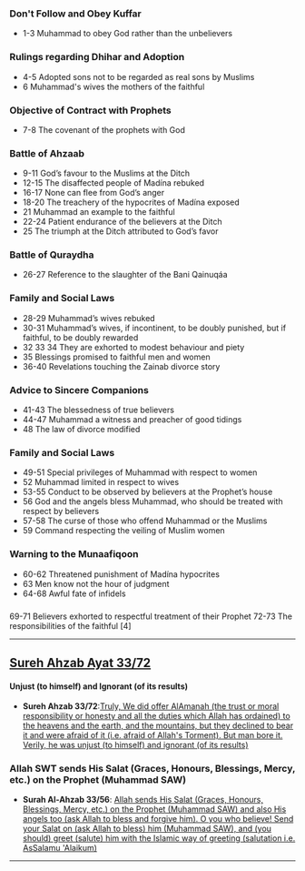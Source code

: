 ### Don't Follow and Obey Kuffar
* 1-3 Muhammad to obey God rather than the unbelievers

### Rulings regarding Dhihar and Adoption
* 4-5 Adopted sons not to be regarded as real sons by Muslims
* 6 Muhammad's wives the mothers of the faithful

### Objective of Contract with Prophets
* 7-8 The covenant of the prophets with God

### Battle of Ahzaab
* 9-11 God’s favour to the Muslims at the Ditch
* 12-15 The disaffected people of Madína rebuked
* 16-17 None can flee from God’s anger
* 18-20 The treachery of the hypocrites of Madína exposed
* 21 Muhammad an example to the faithful
* 22-24 Patient endurance of the believers at the Ditch
* 25 The triumph at the Ditch attributed to God’s favor

### Battle of Quraydha
* 26-27 Reference to the slaughter of the Bani Qainuqáa

### Family and Social Laws
* 28-29 Muhammad’s wives rebuked
* 30-31 Muhammad’s wives, if incontinent, to be doubly punished, but if faithful, to be doubly rewarded
* 32 33 34 They are exhorted to modest behaviour and piety
* 35 Blessings promised to faithful men and women
* 36-40 Revelations touching the Zainab divorce story

### Advice to Sincere Companions
* 41-43 The blessedness of true believers
* 44-47 Muhammad a witness and preacher of good tidings
* 48 The law of divorce modified

### Family and Social Laws
* 49-51 Special privileges of Muhammad with respect to women
* 52 Muhammad limited in respect to wives
* 53-55 Conduct to be observed by believers at the Prophet’s house
* 56 God and the angels bless Muhammad, who should be treated with respect by believers
* 57-58 The curse of those who offend Muhammad or the Muslims
* 59 Command respecting the veiling of Muslim women

### Warning to the Munaafiqoon
* 60-62 Threatened punishment of Madína hypocrites
* 63 Men know not the hour of judgment
* 64-68 Awful fate of infidels

###
69-71 Believers exhorted to respectful treatment of their Prophet
72-73 The responsibilities of the faithful [4]

***

## [Sureh Ahzab Ayat 33/72](https://www.youtube.com/results?search_query=surah+al+ahzab+%2B+sahil+adeem)

#### Unjust (to himself) and Ignorant (of its results)
* __Sureh Ahzab 33/72__:[Truly, We did offer AlAmanah (the trust or moral responsibility or honesty and all the duties which Allah has ordained) to the heavens and the earth, and the mountains, but they declined to bear it and were afraid of it (i.e. afraid of Allah's Torment). But man bore it. Verily, he was unjust (to himself) and ignorant (of its results)](https://quranwbw.com/33#72)

### Allah SWT sends His Salat (Graces, Honours, Blessings, Mercy, etc.) on the Prophet (Muhammad SAW)
* __Surah Al-Ahzab 33/56__: [Allah sends His Salat (Graces, Honours, Blessings, Mercy, etc.) on the Prophet (Muhammad SAW) and also His angels too (ask Allah to bless and forgive him). O you who believe! Send your Salat on (ask Allah to bless) him (Muhammad SAW), and (you should) greet (salute) him with the Islamic way of greeting (salutation i.e. AsSalamu 'Alaikum)](https://quranwbw.com/33#56)

***
